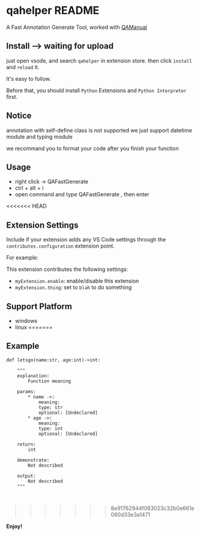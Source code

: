 # qahelper README

A Fast Annotation Generate Tool, worked with [QAManual](https://github.com/QUANTAXIS/QAManual)


## Install --> waiting for upload
just open vsode, and search `qahelper` in extension store. then click `install` and `reload` it.

It's easy to follow.

Before that, you should install `Python` Extensions and `Python Interpreter` first.

## Notice
annotation with self-define class is not supported
we just support datetime module and typing module

we recommand you to format your code after you finish your function 

## Usage

- right click -> QAFastGenerate
- ctrl + alt + i
- open command and type QAFastGenerate , then enter

<<<<<<< HEAD

## Extension Settings

Include if your extension adds any VS Code settings through the `contributes.configuration` extension point.

For example:

This extension contributes the following settings:

* `myExtension.enable`: enable/disable this extension
* `myExtension.thing`: set to `blah` to do something

## Support Platform 
- windows 
- linux 
=======
## Example
```
def letsgo(name:str, age:int)->int:

    """
    explanation:
        Function meaning		

    params:
        * name ->:
            meaning:
            type: str
            optional: [Undeclared]
        * age ->:
            meaning:
            type: int
            optional: [Undeclared]

    return:
        int
	
    demonstrate:
        Not described
	
    output:
        Not described
    """

    
```
>>>>>>> 8e91762944f083023c32b0e661e060d33e3a1471


**Enjoy!**
